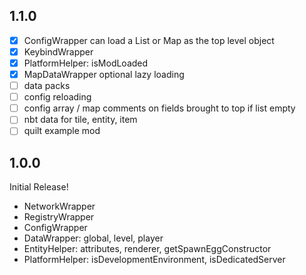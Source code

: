 
## 1.1.0

- [X] ConfigWrapper can load a List or Map as the top level object
- [X] KeybindWrapper
- [X] PlatformHelper: isModLoaded
- [X] MapDataWrapper optional lazy loading
- [ ] data packs
- [ ] config reloading
- [ ] config array / map comments on fields brought to top if list empty
- [ ] nbt data for tile, entity, item
- [ ] quilt example mod

## 1.0.0

Initial Release!

- NetworkWrapper
- RegistryWrapper
- ConfigWrapper
- DataWrapper: global, level, player
- EntityHelper: attributes, renderer, getSpawnEggConstructor
- PlatformHelper: isDevelopmentEnvironment, isDedicatedServer
